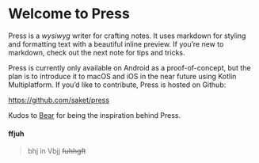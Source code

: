 # Welcome to Press
Press is a *wysiwyg* writer for crafting notes. It uses markdown for styling and formatting text with a beautiful inline preview. If you’re new to markdown, check out the next note for tips and tricks.

Press is currently only available on Android as a proof-of-concept, but the plan is to introduce it to macOS and iOS in the near future using Kotlin Multiplatform. If you’d like to contribute, Press is hosted on Github:

https://github.com/saket/press

Kudos to [Bear](https://bear.app) for being the inspiration behind Press.
#### ffjuh

> bhj in
Vbjj
~~fuhhgft~~